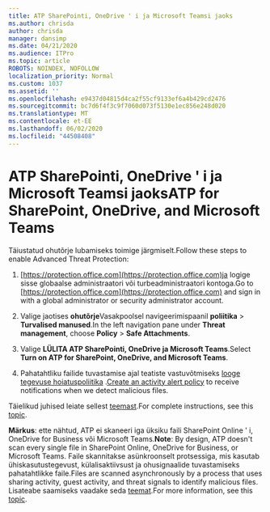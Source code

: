 ```yaml
---
title: ATP SharePointi, OneDrive ' i ja Microsoft Teamsi jaoks
ms.author: chrisda
author: chrisda
manager: dansimp
ms.date: 04/21/2020
ms.audience: ITPro
ms.topic: article
ROBOTS: NOINDEX, NOFOLLOW
localization_priority: Normal
ms.custom: 1037
ms.assetid: ''
ms.openlocfilehash: e9437d04815d4ca2f55cf9133ef6a4b429cd2476
ms.sourcegitcommit: bc7d6f4f3c9f7060d073f5130e1ec856e248d020
ms.translationtype: MT
ms.contentlocale: et-EE
ms.lasthandoff: 06/02/2020
ms.locfileid: "44508408"
---
```

# <a name="atp-for-sharepoint-onedrive-and-microsoft-teams"></a><span data-ttu-id="938d9-102">ATP SharePointi, OneDrive ' i ja Microsoft Teamsi jaoks</span><span class="sxs-lookup"><span data-stu-id="938d9-102">ATP for SharePoint, OneDrive, and Microsoft Teams</span></span>

<span data-ttu-id="938d9-103">Täiustatud ohutõrje lubamiseks toimige järgmiselt.</span><span class="sxs-lookup"><span data-stu-id="938d9-103">Follow these steps to enable Advanced Threat Protection:</span></span>

1. <span data-ttu-id="938d9-104">[https://protection.office.com](https://protection.office.com)ja logige sisse globaalse administraatori või turbeadministraatori kontoga.</span><span class="sxs-lookup"><span data-stu-id="938d9-104">Go to [https://protection.office.com](https://protection.office.com) and sign in with a global administrator or security administrator account.</span></span>

2. <span data-ttu-id="938d9-105">Valige jaotises **ohutõrje**Vasakpoolsel navigeerimispaanil **poliitika** \> **Turvalised manused**.</span><span class="sxs-lookup"><span data-stu-id="938d9-105">In the left navigation pane under **Threat management**, choose **Policy** \> **Safe Attachments**.</span></span>

3. <span data-ttu-id="938d9-106">Valige **LÜLITA ATP SharePointi, OneDrive ja Microsoft Teams**.</span><span class="sxs-lookup"><span data-stu-id="938d9-106">Select **Turn on ATP for SharePoint, OneDrive, and Microsoft Teams**.</span></span>

4. <span data-ttu-id="938d9-107">Pahatahtliku failide tuvastamise ajal teatiste vastuvõtmiseks [looge tegevuse hoiatuspoliitika](https://docs.microsoft.com/microsoft-365/compliance/create-activity-alerts) .</span><span class="sxs-lookup"><span data-stu-id="938d9-107">[Create an activity alert policy](https://docs.microsoft.com/microsoft-365/compliance/create-activity-alerts) to receive notifications when we detect malicious files.</span></span>

<span data-ttu-id="938d9-108">Täielikud juhised leiate sellest [teemast](https://docs.microsoft.com/microsoft-365/security/office-365-security/turn-on-atp-for-spo-odb-and-teams).</span><span class="sxs-lookup"><span data-stu-id="938d9-108">For complete instructions, see this [topic](https://docs.microsoft.com/microsoft-365/security/office-365-security/turn-on-atp-for-spo-odb-and-teams).</span></span>

<span data-ttu-id="938d9-109">**Märkus**: ette nähtud, ATP ei skaneeri iga üksiku faili SharePoint Online ' i, OneDrive for Business või Microsoft Teams.</span><span class="sxs-lookup"><span data-stu-id="938d9-109">**Note**: By design, ATP doesn't scan every single file in SharePoint Online, OneDrive for Business, or Microsoft Teams.</span></span> <span data-ttu-id="938d9-110">Faile skannitakse asünkroonselt protsessiga, mis kasutab ühiskasutustegevust, külalisaktiivsust ja ohusignaalide tuvastamiseks pahatahtlikke faile.</span><span class="sxs-lookup"><span data-stu-id="938d9-110">Files are scanned asynchronously by a process that uses sharing activity, guest activity, and threat signals to identify malicious files.</span></span> <span data-ttu-id="938d9-111">Lisateabe saamiseks vaadake seda [teemat](https://docs.microsoft.com/microsoft-365/security/office-365-security/atp-for-spo-odb-and-teams).</span><span class="sxs-lookup"><span data-stu-id="938d9-111">For more information, see this [topic](https://docs.microsoft.com/microsoft-365/security/office-365-security/atp-for-spo-odb-and-teams).</span></span>
